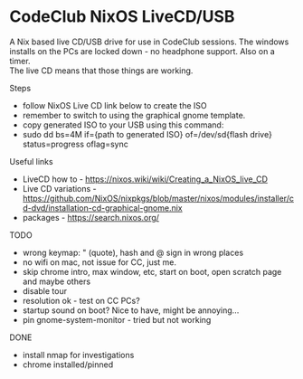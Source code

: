 # CodeClub NixOS LiveCD/USB

A Nix based live CD/USB drive for use in CodeClub sessions.
The windows installs on the PCs are locked down - no headphone support. Also on a timer.  
The live CD means that those things are working.

Steps
* follow NixOS Live CD link below to create the ISO
* remember to switch to using the graphical gnome template.
* copy generated ISO to your USB using this command:
* sudo dd bs=4M if={path to generated ISO} of=/dev/sd{flash drive} status=progress oflag=sync

Useful links
* LiveCD how to - https://nixos.wiki/wiki/Creating_a_NixOS_live_CD
* Live CD variations - https://github.com/NixOS/nixpkgs/blob/master/nixos/modules/installer/cd-dvd/installation-cd-graphical-gnome.nix
* packages - https://search.nixos.org/

TODO
* wrong keymap: " (quote), hash and @ sign in wrong places
* no wifi on mac, not issue for CC, just me.
* skip chrome intro, max window, etc, start on boot, open scratch page and maybe others
* disable tour
* resolution ok - test on CC PCs?
* startup sound on boot? Nice to have, might be annoying...
* pin gnome-system-monitor - tried but not working

DONE
* install nmap for investigations
* chrome installed/pinned
